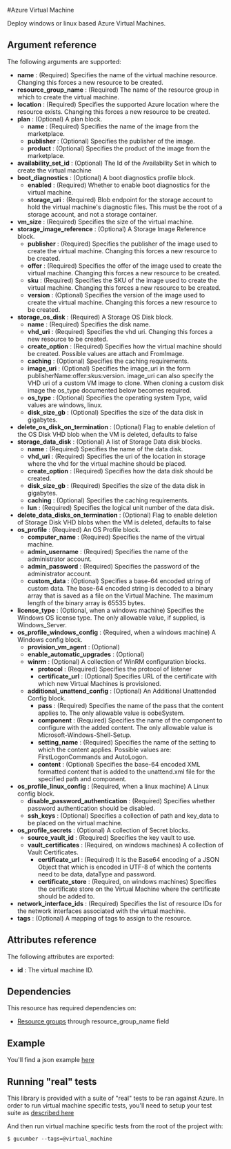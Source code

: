 #Azure Virtual Machine

Deploy windows or linux based Azure Virtual Machines.

## Argument reference

The following arguments are supported:

- **name** : (Required) Specifies the name of the virtual machine resource. Changing this forces a new resource to be created.
- **resource_group_name** : (Required) The name of the resource group in which to create the virtual machine.
- **location** : (Required) Specifies the supported Azure location where the resource exists. Changing this forces a new resource to be created.
- **plan** : (Optional) A plan block.
  - **name** : (Required) Specifies the name of the image from the marketplace.
  - **publisher** : (Optional) Specifies the publisher of the image.
  - **product** : (Optional) Specifies the product of the image from the marketplace.
- **availability_set_id** : (Optional) The Id of the Availability Set in which to create the virtual machine
- **boot_diagnostics** : (Optional) A boot diagnostics profile block.
  - **enabled** : (Required) Whether to enable boot diagnostics for the virtual machine.
  - **storage_uri** : (Required) Blob endpoint for the storage account to hold the virtual machine's diagnostic files. This must be the root of a storage account, and not a storage container.
- **vm_size** : (Required) Specifies the size of the virtual machine.
- **storage_image_reference** : (Optional) A Storage Image Reference block.
  - **publisher** : (Required) Specifies the publisher of the image used to create the virtual machine. Changing this forces a new resource to be created.
  - **offer** : (Required) Specifies the offer of the image used to create the virtual machine. Changing this forces a new resource to be created.
  - **sku** : (Required) Specifies the SKU of the image used to create the virtual machine. Changing this forces a new resource to be created.
  - **version** : (Optional) Specifies the version of the image used to create the virtual machine. Changing this forces a new resource to be created.
- **storage_os_disk** : (Required) A Storage OS Disk block.
  - **name** : (Required) Specifies the disk name.
  - **vhd_uri** : (Required) Specifies the vhd uri. Changing this forces a new resource to be created.
  - **create_option** : (Required) Specifies how the virtual machine should be created. Possible values are attach and FromImage.
  - **caching** : (Optional) Specifies the caching requirements.
  - **image_uri** : (Optional) Specifies the image_uri in the form publisherName:offer:skus:version. image_uri can also specify the VHD uri of a custom VM image to clone. When cloning a custom disk image the os_type documented below becomes required.
  - **os_type** : (Optional) Specifies the operating system Type, valid values are windows, linux.
  - **disk_size_gb** : (Optional) Specifies the size of the data disk in gigabytes.
- **delete_os_disk_on_termination** : (Optional) Flag to enable deletion of the OS Disk VHD blob when the VM is deleted, defaults to false
- **storage_data_disk** : (Optional) A list of Storage Data disk blocks.
  - **name** : (Required) Specifies the name of the data disk.
  - **vhd_uri** : (Required) Specifies the uri of the location in storage where the vhd for the virtual machine should be placed.
  - **create_option** : (Required) Specifies how the data disk should be created.
  - **disk_size_gb** : (Required) Specifies the size of the data disk in gigabytes.
  - **caching** : (Optional) Specifies the caching requirements.
  - **lun** : (Required) Specifies the logical unit number of the data disk.
- **delete_data_disks_on_termination** : (Optional) Flag to enable deletion of Storage Disk VHD blobs when the VM is deleted, defaults to false
- **os_profile** : (Required) An OS Profile block.
  - **computer_name** : (Required) Specifies the name of the virtual machine.
  - **admin_username** : (Required) Specifies the name of the administrator account.
  - **admin_password** : (Required) Specifies the password of the administrator account.
  - **custom_data** : (Optional) Specifies a base-64 encoded string of custom data. The base-64 encoded string is decoded to a binary array that is saved as a file on the Virtual Machine. The maximum length of the binary array is 65535 bytes.
- **license_type** : (Optional, when a windows machine) Specifies the Windows OS license type. The only allowable value, if supplied, is Windows_Server.
- **os_profile_windows_config** : (Required, when a windows machine) A Windows config block.
  - **provision_vm_agent** : (Optional)
  - **enable_automatic_upgrades** : (Optional)
  - **winrm** : (Optional) A collection of WinRM configuration blocks.
    - **protocol** : (Required) Specifies the protocol of listener
    - **certificate_url** : (Optional) Specifies URL of the certificate with which new Virtual Machines is provisioned.
  - **additional_unattend_config** : (Optional) An Additional Unattended Config block.
    - **pass** : (Required) Specifies the name of the pass that the content applies to. The only allowable value is oobeSystem.
    - **component** : (Required) Specifies the name of the component to configure with the added content. The only allowable value is Microsoft-Windows-Shell-Setup.
    - **setting_name** : (Required) Specifies the name of the setting to which the content applies. Possible values are: FirstLogonCommands and AutoLogon.
    - **content** : (Optional) Specifies the base-64 encoded XML formatted content that is added to the unattend.xml file for the specified path and component.
- **os_profile_linux_config** : (Required, when a linux machine) A Linux config block.
    - **disable_password_authentication** : (Required) Specifies whether password authentication should be disabled.
    - **ssh_keys** : (Optional) Specifies a collection of path and key_data to be placed on the virtual machine.
- **os_profile_secrets** : (Optional) A collection of Secret blocks.
    - **source_vault_id** : (Required) Specifies the key vault to use.
    - **vault_certificates** : (Required, on windows machines) A collection of Vault Certificates.
      - **certificate_url** : (Required) It is the Base64 encoding of a JSON Object that which is encoded in UTF-8 of which the contents need to be data, dataType and password.
      - **certificate_store** : (Required, on windows machines) Specifies the certificate store on the Virtual Machine where the certificate should be added to.
- **network_interface_ids** : (Required) Specifies the list of resource IDs for the network interfaces associated with the virtual machine.
- **tags** : (Optional) A mapping of tags to assign to the resource.


## Attributes reference

The following attributes are exported:

- **id** : The virtual machine ID.

## Dependencies

This resource has required dependencies on:

- [Resource groups](../resourcegroup/) through resource_group_name field

## Example

You'll find a json example [here](../../../internal/definitions/vm_create.json)

## Running "real" tests

This library is provided with a suite of "real" tests to be ran against Azure. In order to run virtual machine specific tests, you'll need to setup your test suite as [described here](../../../internal/)

And then run virtual machine specific tests from the root of the project with:

```
$ gucumber --tags=@virtual_machine
```

